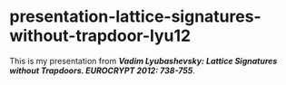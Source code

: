 # presentation-lattice-signatures-without-trapdoor-lyu12

This is my presentation from ***Vadim Lyubashevsky: Lattice Signatures without Trapdoors. EUROCRYPT 2012: 738-755***.
